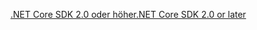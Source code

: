 [<span data-ttu-id="39e2d-101">.NET Core SDK 2.0 oder höher</span><span class="sxs-lookup"><span data-stu-id="39e2d-101">.NET Core SDK 2.0 or later</span></span>](https://www.microsoft.com/net/download)
